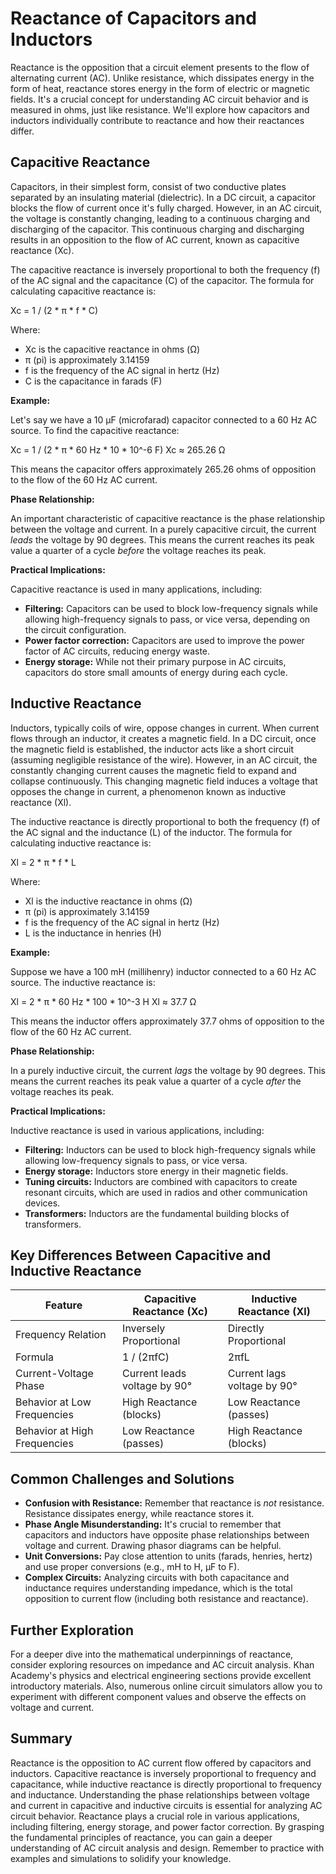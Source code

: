 # Reactance of Capacitors and Inductors

Reactance is the opposition that a circuit element presents to the flow of alternating current (AC). Unlike resistance, which dissipates energy in the form of heat, reactance stores energy in the form of electric or magnetic fields. It's a crucial concept for understanding AC circuit behavior and is measured in ohms, just like resistance. We'll explore how capacitors and inductors individually contribute to reactance and how their reactances differ.

## Capacitive Reactance

Capacitors, in their simplest form, consist of two conductive plates separated by an insulating material (dielectric). In a DC circuit, a capacitor blocks the flow of current once it's fully charged. However, in an AC circuit, the voltage is constantly changing, leading to a continuous charging and discharging of the capacitor. This continuous charging and discharging results in an opposition to the flow of AC current, known as capacitive reactance (Xc).

The capacitive reactance is inversely proportional to both the frequency (f) of the AC signal and the capacitance (C) of the capacitor. The formula for calculating capacitive reactance is:

Xc = 1 / (2 * π * f * C)

Where:

*   Xc is the capacitive reactance in ohms (Ω)
*   π (pi) is approximately 3.14159
*   f is the frequency of the AC signal in hertz (Hz)
*   C is the capacitance in farads (F)

**Example:**

Let's say we have a 10 µF (microfarad) capacitor connected to a 60 Hz AC source.  To find the capacitive reactance:

Xc = 1 / (2 * π * 60 Hz * 10 * 10^-6 F)
Xc ≈ 265.26 Ω

This means the capacitor offers approximately 265.26 ohms of opposition to the flow of the 60 Hz AC current.

**Phase Relationship:**

An important characteristic of capacitive reactance is the phase relationship between the voltage and current. In a purely capacitive circuit, the current *leads* the voltage by 90 degrees. This means the current reaches its peak value a quarter of a cycle *before* the voltage reaches its peak.

**Practical Implications:**

Capacitive reactance is used in many applications, including:

*   **Filtering:** Capacitors can be used to block low-frequency signals while allowing high-frequency signals to pass, or vice versa, depending on the circuit configuration.
*   **Power factor correction:** Capacitors are used to improve the power factor of AC circuits, reducing energy waste.
*   **Energy storage:** While not their primary purpose in AC circuits, capacitors do store small amounts of energy during each cycle.

## Inductive Reactance

Inductors, typically coils of wire, oppose changes in current. When current flows through an inductor, it creates a magnetic field. In a DC circuit, once the magnetic field is established, the inductor acts like a short circuit (assuming negligible resistance of the wire). However, in an AC circuit, the constantly changing current causes the magnetic field to expand and collapse continuously. This changing magnetic field induces a voltage that opposes the change in current, a phenomenon known as inductive reactance (Xl).

The inductive reactance is directly proportional to both the frequency (f) of the AC signal and the inductance (L) of the inductor. The formula for calculating inductive reactance is:

Xl = 2 * π * f * L

Where:

*   Xl is the inductive reactance in ohms (Ω)
*   π (pi) is approximately 3.14159
*   f is the frequency of the AC signal in hertz (Hz)
*   L is the inductance in henries (H)

**Example:**

Suppose we have a 100 mH (millihenry) inductor connected to a 60 Hz AC source. The inductive reactance is:

Xl = 2 * π * 60 Hz * 100 * 10^-3 H
Xl ≈ 37.7 Ω

This means the inductor offers approximately 37.7 ohms of opposition to the flow of the 60 Hz AC current.

**Phase Relationship:**

In a purely inductive circuit, the current *lags* the voltage by 90 degrees. This means the current reaches its peak value a quarter of a cycle *after* the voltage reaches its peak.

**Practical Implications:**

Inductive reactance is used in various applications, including:

*   **Filtering:** Inductors can be used to block high-frequency signals while allowing low-frequency signals to pass, or vice versa.
*   **Energy storage:** Inductors store energy in their magnetic fields.
*   **Tuning circuits:** Inductors are combined with capacitors to create resonant circuits, which are used in radios and other communication devices.
*   **Transformers:** Inductors are the fundamental building blocks of transformers.

## Key Differences Between Capacitive and Inductive Reactance

| Feature           | Capacitive Reactance (Xc) | Inductive Reactance (Xl) |
| ----------------- | ------------------------- | ------------------------- |
| Frequency Relation | Inversely Proportional     | Directly Proportional      |
| Formula           | 1 / (2πfC)                | 2πfL                      |
| Current-Voltage Phase | Current leads voltage by 90° | Current lags voltage by 90° |
| Behavior at Low Frequencies | High Reactance (blocks) | Low Reactance (passes) |
| Behavior at High Frequencies | Low Reactance (passes) | High Reactance (blocks) |

## Common Challenges and Solutions

*   **Confusion with Resistance:** Remember that reactance is *not* resistance. Resistance dissipates energy, while reactance stores it.
*   **Phase Angle Misunderstanding:**  It's crucial to remember that capacitors and inductors have opposite phase relationships between voltage and current.  Drawing phasor diagrams can be helpful.
*   **Unit Conversions:** Pay close attention to units (farads, henries, hertz) and use proper conversions (e.g., mH to H, µF to F).
*   **Complex Circuits:** Analyzing circuits with both capacitance and inductance requires understanding impedance, which is the total opposition to current flow (including both resistance and reactance).

## Further Exploration

For a deeper dive into the mathematical underpinnings of reactance, consider exploring resources on impedance and AC circuit analysis. Khan Academy's physics and electrical engineering sections provide excellent introductory materials.  Also, numerous online circuit simulators allow you to experiment with different component values and observe the effects on voltage and current.

## Summary

Reactance is the opposition to AC current flow offered by capacitors and inductors. Capacitive reactance is inversely proportional to frequency and capacitance, while inductive reactance is directly proportional to frequency and inductance. Understanding the phase relationships between voltage and current in capacitive and inductive circuits is essential for analyzing AC circuit behavior. Reactance plays a crucial role in various applications, including filtering, energy storage, and power factor correction. By grasping the fundamental principles of reactance, you can gain a deeper understanding of AC circuit analysis and design. Remember to practice with examples and simulations to solidify your knowledge.
